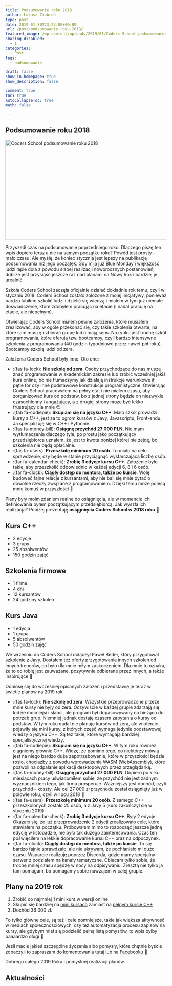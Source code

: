 ```yaml
---
title: Podsumowanie roku 2018
author: Łukasz Ziobroń
type: post
date: 2019-01-30T23:23:00+00:00
url: /post/podsumowanie-roku-2018/
featured_image: /wp-content/uploads/2019/01/Coders-School-podsumowanie-roku-2018-1.png
sharing_disabled:
  - 1
categories:
  - Post
tags:
  - podsumowanie

draft: false
show_in_homepage: true
show_description: false

comment: true
toc: true
autoCollapseToc: true
math: false

---
```

## Podsumowanie roku 2018

<img width="820" height="312" src="https://coders.school/wp-content/uploads/2019/01/Coders-School-podsumowanie-roku-2018-1.png" alt="Coders School podsumowanie roku 2018" srcset="https://coders.school/wp-content/uploads/2019/01/Coders-School-podsumowanie-roku-2018-1.png 820w, https://coders.school/wp-content/uploads/2019/01/Coders-School-podsumowanie-roku-2018-1-300x114.png 300w, https://coders.school/wp-content/uploads/2019/01/Coders-School-podsumowanie-roku-2018-1-768x292.png 768w" sizes="100vw" />

Przyszedł czas na podsumowanie poprzedniego roku. Dlaczego piszę ten wpis dopiero teraz a nie na samym początku roku? Powód jest prosty &#8211; mało czasu. Ale myślę, że koniec stycznia jest lepszy na publikację podsumowania niż jego początek. Gdy mija już Blue Monday i większość ludzi łapie doła z powodu słabej realizacji noworocznych postanowień, dobrze jest przysiąść jeszcze raz nad planami na Nowy Rok i bardziej je urealnić.

Szkoła Coders School zaczęła oficjalnie działać dokładnie rok temu, czyli w styczniu 2018. Coders School zostało zołożone z mojej inicjatywy, ponieważ bardzo lubiłem szkolić ludzi i dzielić się wiedzą i miałem w tym już niemałe doświadczenie, które zdobyłem pracując na etacie (i nadal pracuję na etacie, ale niepełnym).
  
Otwierając Coders School miałem pewne założenia, które musiałem zrealizować, aby w ogóle przekonać się, czy takie szkolenia otwarte, na które sam muszę uzbierać grupę ludzi mają sens. Na rynku jest trochę szkół programowania, które oferują tzw. bootcampy, czyli bardzo intensywne szkolenia z programowania (40 godzin tygodniowo przez nawet pół roku). Bootcampy szkolą ludzi od zera.

Założenia Coders School były inne. Oto one:

* :(fas fa-lock): **Nie szkolę od zera**. Osoby przychodzące do nas muszą znać programowanie w akademickim zakresie lub zrobić wcześniej jakiś kurs online, bo nie tłumaczymy jak działają instrukcje warunkowe if, pętle for czy inne podstawowe konstrukcje programistyczne. Otwierając Coders School pracowałem na pełny etat i nie miałem czasu, aby zorganizować kurs od podstaw, bo z jednej strony będzie on niezwykle czasochłonny i angażujący, a z drugiej strony może być lekko frustrujący dla mnie 😉
* :(fab fa-codiepie): **Skupiam się na języku C++**. Mało szkół prowadzi kursy z C++, jest za to ogrom kursów z Javy, Javascriptu, Front-endu. Ja specjalizuję się w C++ i Pythonie.
* :(fas fa-money-bill): **Osiągnę przychód 27 000 PLN**. Nie mam wytłumaczenia dlaczego tyle, po prostu jako początkujący przedsiębiorca uznałem, że jest to kwota poniżej której nie zejdę, bo szkolenia nie będą opłacalne.
* :(fas fa-users): **Przeszkolę minimum 20 osób**. To miało na celu sprawdzenie, czy będę w stanie przyciągnąć wystarczającą liczbę osób.
* :(far fa-calendar-check): **Zrobię 3 edycje kursu C++**. Założenie było takie, aby przeszkolić odpowiednio w każdej edycji 6, 8 i 6 osób.
* :(far fa-clock): **Ciągły dostęp do mentora, także po kursie**. Wolę budować fajne relacje z kursantami, aby nie bali się mnie pytać o dowolne rzeczy związane z programowaniem. Dzięki temu może polecą mnie komuś w przyszłości 🙂

Plany były moim zdaniem realne do osiągnięcia, ale w momencie ich definiowania byłem początkującym przedsiębiorcą. Jak wyszła ich realizacja? Poniżej prezentuję **osiągnięcia Coders School w 2018 roku** 🙂

## Kurs C++

* 2 edycje
* 3 grupy
* 25 absolwentów
* 150 godzin zajęć

## Szkolenia firmowe

* 1 firma
* 4 dni
* 12 kursantów
* 24 godziny szkoleń

## Kurs Java

* 1 edycja
* 1 grupa
* 5 absolwentów
* 50 godzin zajęć

We wrześniu do Coders School dołączył Paweł Beder, który przygotował szkolenie z Javy. Dostałem też oferty przygotowania innych szkoleń od innych trenerów, co było dla mnie miłym zaskoczeniem. Dla mnie to oznaka, że to co robię jest zauważane, pozytywnie odbierane przez innych, a także inspirujące 🙂

Odniosę się do wcześniej opisanych założeń i przedstawię je teraz w świetle planów na 2019 rok.

* :(fas fa-lock): **Nie szkolę od zera**. Wszystkie przeprowadzone przeze mnie kursy nie były od zera. Oczywiście w każdej grupie zdarzają się ludzie mocniejsi i słabsi, ale program był dopasowywany na bieżąco do potrzeb grup. Niemniej jednak dostaję czasem zapytania o kursy od podstaw. W tym roku nadal nie planuję kursów od zera, ale w ofercie pojawiły się mini kursy, z których część wymaga jedynie podstawowej wiedzy o języku C++. Są też takie, które wymagają bardziej specjalistycznej wiedzy.
* :(fab fa-codiepie): **Skupiam się na języku C++**. W tym roku również ciągniemy głównie C++. Widzę, że pomimo tego, co niektórzy mówią jest na niego bardzo duże zapotrzebowanie, które w przyszłości będzie rosło, chociażby z powodu wprowadzenia WASM (WebAssembly), które pozwoli na odpalanie aplikacji desktopowych przez przeglądarkę.
* :(fas fa-money-bill): **Osiągnę przychód 27 000 PLN**. Dopiero po kilku miesiącach pracy uświadomiłem sobie, że przychód nie jest żadnym wyznacznikiem tego, jak firma prosperuje. Ważniejszy jest dochód, czyli przychód &#8211; koszty. Ale cel 27 000 zł przychodu został osiągnięty już w połowie roku, czyli w lipcu 2018 🙂
* :(fas fa-users): **Przeszkolę minimum 20 osób**. Z samego C++ przeszkolonych zostało 25 osób, a z Javy 5 (kurs zakończył się w styczniu 2019)
* :(far fa-calendar-check): **Zrobię 3 edycje kursu C++**. Były 2 edycje. Okazało się, że już przeprowadzenie 2 edycji zrealizowało cele, które stawiałem na początku. Próbowałem mimo to rozpocząć jeszcze jedną edycję w listopadzie, nie było tak dużego zainteresowania. Czas ten poświęciłem na lekkie dopracowanie kursu C++ oraz na odpoczynek.
* :(far fa-clock): **Ciągły dostęp do mentora, także po kursie**. To się bardzo fajnie sprawdzało, ale nie ukrywam, że pochłaniało mi dużo czasu. Wsparcie realizuję poprzez Discorda, gdzie mamy specjalny serwer z podziałem na kanały tematyczne. Obiecam tylko sobie, że trochę mniej czasu spędzę w nocy na odpisywaniu. Zresztą nie tylko ja tam pomagam, bo pomagamy sobie nawzajem w całej grupie.

## Plany na 2019 rok

1. Zrobić co najmniej 1 mini kurs w wersji online
2. Skupić się bardziej na [mini kursach][1] zamiast na [pełnym kursie C++][2]
3. Dochód 36 000 zł.

To tylko główne cele, są też i cele pomniejsze, takie jak większa aktywność w mediach społecznościowych, czy też automatyzacja procesu zapisów na kursy, ale gdybym miał się podzielić pełną listą pomysłów, to wpis byłby baaaardzo długi 🙂

Jeśli macie jakieś szczególne życzenia albo pomysły, które chętnie byście zobaczyli to zapraszam do komentowania tutaj lub na [Facebooku][3] 🙂

Dobrego całego 2019 Roku i pomyślnej realizacji planów.

## Aktualności

 [1]: https://coders.school/mini-kursy-cpp/
 [2]: https://coders.school/kurs-cpp/
 [3]: https://www.facebook.com/szkola.coders.school